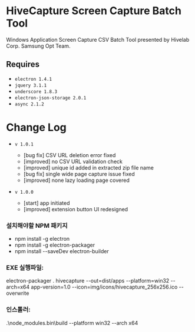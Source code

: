 HiveCapture Screen Capture Batch Tool
=========
Windows Application Screen Capture CSV Batch Tool presented by Hivelab Corp. Samsung Opt Team.


Requires
------------------
 * `electron 1.4.1`
 * `jquery 3.1.1`
 * `underscore 1.8.3`
 * `electron-json-storage 2.0.1`
 * `async 2.1.2`


Change Log
=====
 * `v 1.0.1`
 	 * [bug fix] CSV URL deletion error fixed
	 * [improved] no CSV URL validation check
	 * [improved] unique id added in extracted zip file name
	 * [bug fix] single wide page capture issue fixed
	 * [improved] none lazy loading page covered

 * `v 1.0.0`
	 * [start] app initiated
	 * [improved] extension button UI redesigned


### 설치해야할 NPM 패키지
- npm install -g electron
- npm install -g electron-packager
- npm install --saveDev electron-builder

### EXE 실행파일:
electron-packager . hivecapture --out=dist/apps --platform=win32 --arch=x64 app-version=1.0 --icon=img/icons/hivecapture_256x256.ico --overwrite

### 인스톨러:
.\node_modules\.bin\build --platform win32 --arch x64